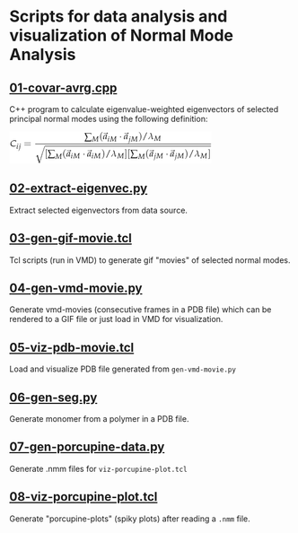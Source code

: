 # Scripts for data analysis and visualization of Normal Mode Analysis

## [01-covar-avrg.cpp](https://github.com/qi-wang-uc/nma-utility/blob/master/01-covar-avrg.cpp)
C++ program to calculate eigenvalue-weighted eigenvectors of selected principal normal modes using the following definition:

![equation of average covariance](demo/eqn.png)

## [02-extract-eigenvec.py](https://github.com/qi-wang-uc/nma-utility/blob/master/02-extract-eigenvec.py)
Extract selected eigenvectors from data source.

## [03-gen-gif-movie.tcl](https://github.com/qi-wang-uc/nma-utility/blob/master/03-gen-gif-movie.tcl)
Tcl scripts (run in VMD) to generate gif "movies" of selected normal modes.

## [04-gen-vmd-movie.py](https://github.com/qi-wang-uc/nma-utility/blob/master/06-gen-vmd-movie.py)
Generate vmd-movies (consecutive frames in a PDB file) which can be rendered to a GIF file or just load in VMD for visualization.

## [05-viz-pdb-movie.tcl](https://github.com/qi-wang-uc/nma-utility/blob/master/04-viz-pdb-movie.tcl)
Load and visualize PDB file generated from `gen-vmd-movie.py`

## [06-gen-seg.py](https://github.com/qi-wang-uc/nma-utility/blob/master/05-gen-seg.py)
Generate monomer from a polymer in a PDB file.

## [07-gen-porcupine-data.py](https://github.com/qi-wang-uc/nma-utility/blob/master/07-viz-nma-movie.tcl)
Generate .nmm files for `viz-porcupine-plot.tcl`

## [08-viz-porcupine-plot.tcl](https://github.com/qi-wang-uc/nma-utility/blob/master/08-viz-porcupine-plot.tcl)
Generate "porcupine-plots" (spiky plots) after reading a `.nmm` file.
